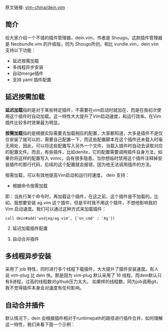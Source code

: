 原文链接: [vim-china/dein.vim](https://github.com/vim-china/plugins-tutorial/blob/master/dein.md)

## 简介

给大家介绍一个不错的插件管理器，dein.vim，作者是 Shougo。这款插件管理器是 Neobundle.vim 的升级版，同为 Shougo所创。相比 vundle.vim，dein.vim 支持以下功能：

- 延迟按需加载
- 多线程异步安装
- 自动merge插件
- 支持 yaml 插件配置

## 延迟按需加载

**延迟加载**指的是对于某些特定插件，不需要在vim启动时就加在，而是在我初次使用这个插件时自动加载。这一特性大大提升了Vim启动速度，和运行效率。在Vim插件比较多时效果最为明显。

**按需加载**指的是根据实际需要去加载相应的配置，大家都知道，大多是插件不是仅仅安装了就可以的，需要自己配置一下，而这些配置脚本在这个插件还未载入时毫无用处，因此，可以将这些配置写入另外一个文件，当载入插件时自动去读取对应的配置文件。而且，有些插件，比如denite，它的配置需要调用插件自身方法，如果你将这样的配置写入 vimrc，会有很多隐患。当你想临时禁用这个插件注释掉安装插件的那行代码，后续的这个配置就会报错，因为他无法调用插件的方法。

按需加载，可以有效地提高Vim启动和运行时速度。 dein 支持：

- 根据命令按需加载

即：当执行某个命令时，再加载这个插件，在这之前，这个插件是不加载的。比如，我想要安装 ag.vim 这个插件，但是平时我不用这个插件，不想他影响我的 Vim 启动速度。我们可以通过这种方式来加载插件：

```vim
call dein#add('wsdjeg/ag.vim', {'on_cmd' : 'Ag'})
```

2. 延迟加载插件配置


3. 自动合并插件

## 多线程异步安装

采用了 job 特性，同时进行多个线程下载插件，大大提升了插件安装速度。有人说 vim-plug 比 dein 快。那是因为 vim-plug 默认采用了 16 线程，而dein默认只有8进程，过高的线程数对github压力太大。 如果样的线程数，同为job调用git，我不觉得插件本身会对速度有任何影响。

## 自动合并插件

默认情况下，dein 会根据插件相对于runtimepath的路径进行插件合并，如何理解这一特性，我们来看下面一个示例：


